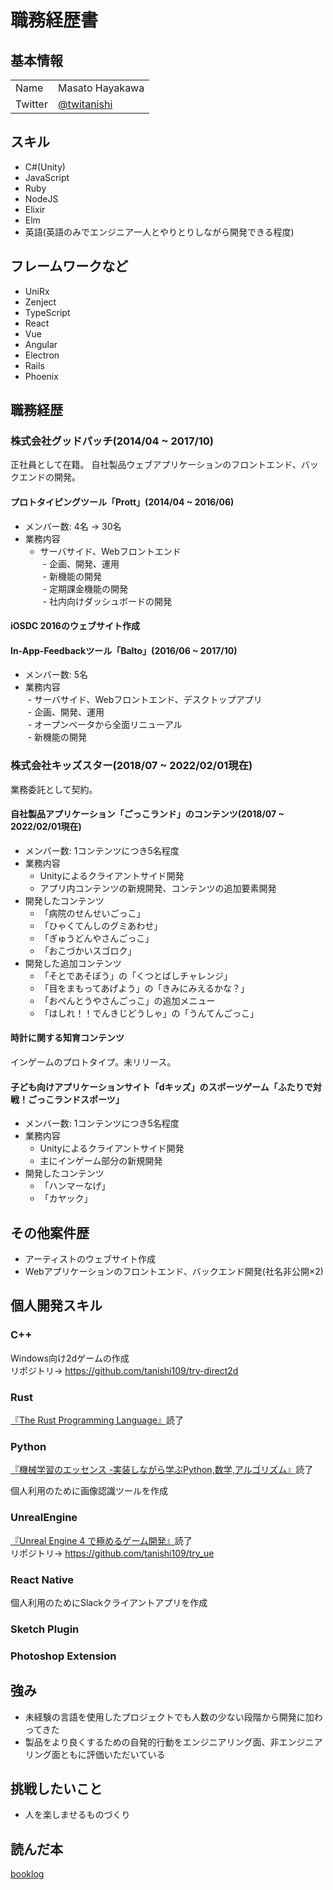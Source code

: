 # 職務経歴書

## 基本情報

|||
|---|-----|
|Name|Masato Hayakawa|
|Twitter|[@twitanishi](https://twitter.com/twitanishi)|

## スキル

- C#(Unity)
- JavaScript
- Ruby
- NodeJS
- Elixir
- Elm
- 英語(英語のみでエンジニア一人とやりとりしながら開発できる程度)

## フレームワークなど

- UniRx
- Zenject
- TypeScript
- React
- Vue
- Angular
- Electron
- Rails
- Phoenix

## 職務経歴

### 株式会社グッドパッチ(2014/04 ~ 2017/10)

正社員として在籍。
自社製品ウェブアプリケーションのフロントエンド、バックエンドの開発。

#### プロトタイピングツール「Prott」(2014/04 ~ 2016/06)

- メンバー数: 4名 → 30名
- 業務内容  
  - サーバサイド、Webフロントエンド  
  - 企画、開発、運用  
  - 新機能の開発  
  - 定期課金機能の開発  
  - 社内向けダッシュボードの開発

#### iOSDC 2016のウェブサイト作成

#### In-App-Feedbackツール「Balto」(2016/06 ~ 2017/10)

- メンバー数: 5名
- 業務内容  
  - サーバサイド、Webフロントエンド、デスクトップアプリ  
  - 企画、開発、運用  
  - オープンベータから全面リニューアル  
  - 新機能の開発

### 株式会社キッズスター(2018/07 ~ 2022/02/01現在)

業務委託として契約。

#### 自社製品アプリケーション「ごっこランド」のコンテンツ(2018/07 ~ 2022/02/01現在)

- メンバー数: 1コンテンツにつき5名程度
- 業務内容
  - Unityによるクライアントサイド開発
  - アプリ内コンテンツの新規開発、コンテンツの追加要素開発
- 開発したコンテンツ
  - 「病院のせんせいごっこ」
  - 「ひゃくてんしのグミあわせ」
  - 「ぎゅうどんやさんごっこ」
  - 「おこづかいスゴロク」
- 開発した追加コンテンツ
  - 「そとであそぼう」の「くつとばしチャレンジ」
  - 「目をまもってあげよう」の「きみにみえるかな？」
  - 「おべんとうやさんごっこ」の追加メニュー
  - 「はしれ！！でんきじどうしゃ」の「うんてんごっこ」

#### 時計に関する知育コンテンツ

インゲームのプロトタイプ。未リリース。

#### 子ども向けアプリケーションサイト「dキッズ」のスポーツゲーム「ふたりで対戦！ごっこランドスポーツ」

- メンバー数: 1コンテンツにつき5名程度
- 業務内容
  - Unityによるクライアントサイド開発
  - 主にインゲーム部分の新規開発
- 開発したコンテンツ
  - 「ハンマーなげ」
  - 「カヤック」

## その他案件歴

- アーティストのウェブサイト作成
- Webアプリケーションのフロントエンド、バックエンド開発(社名非公開×2)

## 個人開発スキル

### C++

Windows向け2dゲームの作成  
リポジトリ→ https://github.com/tanishi109/try-direct2d

### Rust

[『The Rust Programming Language』](https://doc.rust-lang.org/book/title-page.html)読了

### Python

[『機械学習のエッセンス -実装しながら学ぶPython,数学,アルゴリズム』](https://www.sbcr.jp/product/4797393965/)読了  
  
個人利用のために画像認識ツールを作成

### UnrealEngine

[『Unreal Engine 4 で極めるゲーム開発』](https://www.borndigital.co.jp/book/6359.html)読了  
リポジトリ→ https://github.com/tanishi109/try_ue

### React Native

個人利用のためにSlackクライアントアプリを作成

### Sketch Plugin

### Photoshop Extension

## 強み

- 未経験の言語を使用したプロジェクトでも人数の少ない段階から開発に加わってきた
- 製品をより良くするための自発的行動をエンジニアリング面、非エンジニアリング面ともに評価いただいている

## 挑戦したいこと

- 人を楽しませるものづくり

## 読んだ本

[booklog](https://booklog.jp/users/tanishi109)

